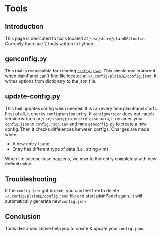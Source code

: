 # Tools
## Introduction
This page is dedicated to tools located at ```/usr/share/plainDE/tools/```. Currently there are 2 tools written in Python.

## genconfig.py
This tool is responsible for creating <a href="config"><code>config.json</code></a>. This simple tool is started when plainPanel can't find file located at ```~/.config/plainDE/config.json```. It writes options from dictionary to the json file. 

## update-config.py
This tool updates config when needed. It is ran every time plainPanel starts. First of all, it checks ```configVersion``` entry. If ```configVersion``` does not match version written at ```/usr/share/plainDE/release_data```, it renames your ```config.json``` to ```config.json.sav``` and runs ```genconfig.py``` to create a new config. Then it checks differences between configs. Changes are made when:
<ul>
  <li>A new entry found</li>
  <li>Entry has different type of data (i.e., string->int)</li>
</ul>

When the second case happens, we rewrite this entry completely with new default value.

## Troubleshooting
If the ```config.json``` got broken, you can feel free to delete ```~/.config/plainDE/config.json``` file and start plainPanel again. It will automatically generate new ```config.json```

## Conclusion
Tools described above help you to create & update your ```config.json```.
